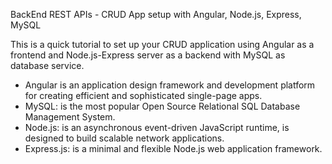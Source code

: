 BackEnd REST APIs - CRUD App setup with Angular, Node.js, Express, MySQL

This is a quick tutorial to set up your CRUD application using Angular as a frontend and Node.js-Express server as a backend with MySQL as database service.

- Angular  is an application design framework and development platform for creating efficient and sophisticated single-page apps.
- MySQL:   is the most popular Open Source Relational SQL Database Management System.
- Node.js: is an asynchronous event-driven JavaScript runtime, is designed to build scalable network applications.
- Express.js: is a minimal and flexible Node.js web application framework.
